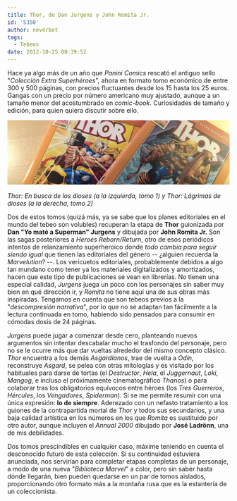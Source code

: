 ```yaml
---
title: Thor, de Dan Jurgens y John Romita Jr.
id: '5350'
author: neverbot
tags:
  - Tebeos
date: 2012-10-25 00:39:52
---
```


Hace ya algo más de un año que _Panini Comics_ rescató el antiguo sello "_Colección Extra Superhéroes_", ahora en formato tomo económico de entre 300 y 500 páginas, con precios fluctuantes desde los 15 hasta los 25 euros. Gangas con un precio por número americano muy ajustado, aunque a un tamaño menor del acostumbrado en _comic-book_. Curiosidades de tamaño y edición, para quien quiera discutir sobre ello.

[![](./thor-de-dan-jurgens-y-john-romita-jr/thor_dan_jurgens_john_romita_jr.jpg "Thor de Dan Jurgens y John Romita Jr.")](./thor_dan_jurgens_john_romita_jr.jpg)

_Thor: En busca de los dioses (a la izquierda, tomo 1) y Thor: Lágrimas de dioses (a la derecha, tomo 2)_

Dos de estos tomos (quizá más, ya se sabe que los planes editoriales en el mundo del tebeo son volubles) recuperan la etapa de **Thor** guionizada por **Dan "Yo maté a Superman" Jurgens** y dibujada por **John Romita Jr.** Son las sagas posteriores a _Heroes Reborn/Return_, otro de esos periódicos intentos de relanzamiento superheroico donde _todo cambia para seguir siendo igual_ que tienen las editoriales del género -- ¿alguien recuerda la _Marvelution_? --. Los vericuetos editoriales, probablemente debidos a algo tan mundano como tener ya los materiales digitalizados y amortizados, hacen que este tipo de publicaciones se vean en librerías. No tienen una especial calidad, _Jurgens_ juega un poco con los personajes sin saber muy bien en qué dirección ir, y _Romita_ no tiene aquí una de sus obras más inspiradas. Tengamos en cuenta que son tebeos previos a la "_descompresión narrativa_", por lo que no se adaptan tan fácilmente a la lectura continuada en tomo, habiendo sido pensados para consumir en cómodas dosis de 24 páginas.

_Jurgens_ puede jugar a comenzar desde cero, planteando nuevos argumentos sin intentar descabalar mucho el trasfondo del personaje, pero no se le ocurre más que dar vueltas alrededor del mismo concepto clásico. _Thor_ encuentra a los demás _Asgardianos_, trae de vuelta a _Odín_, reconstruye _Asgard_, se pelea con otras mitologías y es visitado por los habituales para darse de tortas (el _Destructor_, _Hela_, el _Juggernaut_, _Loki_, _Mangog_, e incluso el próximamente cinematográfico _Thanos_) o para colaborar tras los obligatorios equívocos entre héroes (los _Tres Guerreros_, _Hércules_, los _Vengadores_, _Spiderman_). Si se me permite resumir con una única expresión: **lo de siempre**. Aderezado con un nefasto tratamiento a los guiones de la contrapartida mortal de _Thor_ y todos sus secundarios, y una baja calidad artística en los números en los que _Romita_ es sustituido por otro autor, aunque incluyen el _Annual 2000_ dibujado por **José Ladrönn**, una de mis debilidades.

Dos tomos prescindibles en cualquier caso, máxime teniendo en cuenta el desconocido futuro de esta colección. Si su continuidad estuviera anunciada, nos servirían para completar etapas completas de un personaje, a modo de una nueva "_Biblioteca Marvel_" a color, pero sin saber hasta dónde llegarán, bien pueden quedarse en un par de tomos aislados, proporcionando otro formato más a la montaña rusa que es la estantería de un coleccionista.